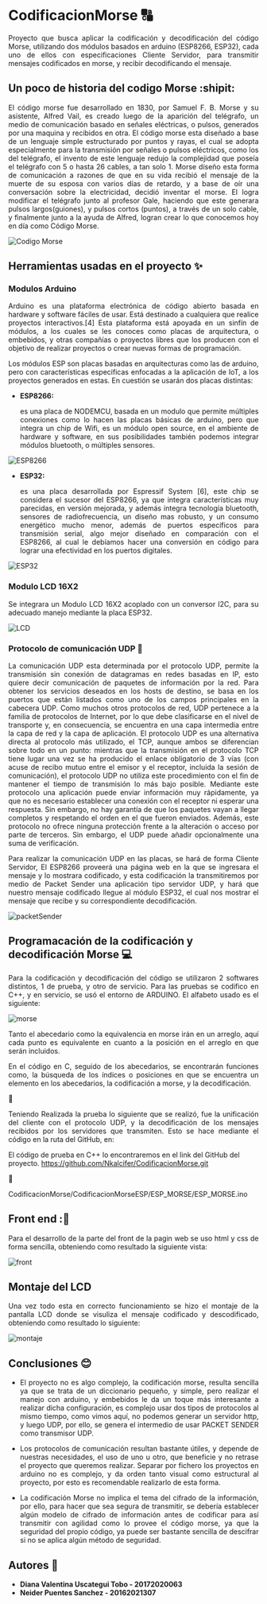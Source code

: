 # CodificacionMorse  :capital_abcd:

<p style='text-align: justify;'> Proyecto que busca aplicar la codificación y decodificación del código Morse, utilizando dos módulos basados en arduino (ESP8266, ESP32), cada uno de ellos con especificaciones Cliente Servidor, para transmitir mensajes codificados en morse, y recibir decodificando el mensaje. </p>



## Un poco de historia del codigo Morse :shipit:

<p style='text-align: justify;'> El código morse fue desarrollado en 1830, por Samuel F. B. Morse y su asistente, Alfred Vail, es creado luego de la aparición del telégrafo, un medio de comunicación basado en señales eléctricas, o pulsos, generados por una maquina y recibidos en otra. El código morse esta diseñado a base de un lenguaje simple estructurado por puntos y rayas, el cual se adopta especialmente para la transmisión por señales o pulsos eléctricos, como los del telégrafo, el invento de este lenguaje redujo la complejidad que poseía el telégrafo con 5 o hasta 26 cables, a tan solo 1. Morse diseño esta forma de comunicación a razones de que en su vida recibió el mensaje de la muerte de su esposa con varios días de retardo, y a base de oír una conversación sobre la electricidad, decidió inventar el morse. El logra modificar el telégrafo junto al profesor Gale, haciendo que este generara pulsos largos(guiones), y pulsos cortos (puntos), a través de un solo cable, y finalmente junto a la ayuda de Alfred, logran crear lo que conocemos hoy en día como Código Morse. </p>


![Codigo Morse](https://github.com/Nkalcifer/CodificacionMorse/blob/main/Imagenes/codigo.png)

## Herramientas usadas en el proyecto :sparkles:

### Modulos Arduino 
<p style='text-align: justify;'> Arduino es una plataforma electrónica de código abierto basada en hardware y software fáciles de usar. Está destinado a cualquiera que realice proyectos interactivos.[4] Esta plataforma está apoyada en un sinfín de módulos, a los cuales se les conoces como placas de arquitectura, o embebidos, y otras compañías o proyectos libres que los producen con el objetivo de realizar proyectos o crear nuevas formas de programación. </p>


<p style='text-align: justify;'> Los módulos ESP son placas basadas en arquitecturas como las de arduino, pero con características especificas enfocadas a la aplicación de IoT, a los proyectos generados en estas. En cuestión se usarán dos placas distintas: </p>

* **ESP8266:** <p style='text-align: justify;'> es una placa de NODEMCU, basada en un modulo que permite múltiples conexiones como lo hacen las placas básicas de arduino, pero que integra un chip de Wifi, es un módulo open source, en el ambiente de hardware y software, en sus posibilidades también podemos integrar módulos bluetooth, o múltiples sensores. </p>

![ESP8266](https://github.com/Nkalcifer/CodificacionMorse/blob/main/Imagenes/esp8266.png)

* **ESP32:**  <p style='text-align: justify;'>es una placa desarrollada por Espressif System [6], este chip se considera el sucesor del ESP8266, ya que integra características muy parecidas, en versión mejorada, y además integra tecnología bluetooth, sensores de radiofrecuencia, un diseño mas robusto, y un consumo energético mucho menor, además de puertos específicos para transmisión serial, algo mejor diseñado en comparación con el ESP8266, al cual le debíamos hacer una conversión en código para lograr una efectividad en los puertos digitales.</p>


![ESP32](https://github.com/Nkalcifer/CodificacionMorse/blob/main/Imagenes/esp32.png)

### Modulo LCD 16X2
<p style='text-align: justify;'>Se integrara un Modulo LCD 16X2 acoplado con un conversor I2C, para su adecuado manejo mediante la placa ESP32.  </p>


![LCD](https://github.com/Nkalcifer/CodificacionMorse/blob/main/Imagenes/lcdi2c.jpg)

### Protocolo de comunicación UDP :arrows_counterclockwise:

<p style='text-align: justify;'> La comunicación UDP esta determinada por el protocolo UDP, permite la transmisión sin conexión de datagramas en redes basadas en IP, esto quiere decir comunicación de paquetes de información por la red. Para obtener los servicios deseados en los hosts de destino, se basa en los puertos que están listados como uno de los campos principales en la cabecera UDP. Como muchos otros protocolos de red, UDP pertenece a la familia de protocolos de Internet, por lo que debe clasificarse en el nivel de transporte y, en consecuencia, se encuentra en una capa intermedia entre la capa de red y la capa de aplicación. El protocolo UDP es una alternativa directa al protocolo más utilizado, el TCP, aunque ambos se diferencian sobre todo en un punto: mientras que la transmisión en el protocolo TCP tiene lugar una vez se ha producido el enlace obligatorio de 3 vías (con acuse de recibo mutuo entre el emisor y el receptor, incluida la sesión de comunicación), el protocolo UDP no utiliza este procedimiento con el fin de mantener el tiempo de transmisión lo más bajo posible. Mediante este protocolo una aplicación puede enviar información muy rápidamente, ya que no es necesario establecer una conexión con el receptor ni esperar una respuesta. Sin embargo, no hay garantía de que los paquetes vayan a llegar completos y respetando el orden en el que fueron enviados. Además, este protocolo no ofrece ninguna protección frente a la alteración o acceso por parte de terceros. Sin embargo, el UDP puede añadir opcionalmente una suma de verificación. </p>


<p style='text-align: justify;'>Para realizar la comunicación UDP en las placas, se hará de forma Cliente Servidor, El ESP8266 proveerá una página web en la que se ingresara el mensaje y lo mostrara codificado, y esta codificación la transmitiremos por medio de Packet Sender una aplicación tipo servidor UDP, y hará que nuestro mensaje codificado llegue al módulo ESP32, el cual nos mostrar el mensaje que recibe y su correspondiente decodificación.  </p>

![packetSender](https://github.com/Nkalcifer/CodificacionMorse/blob/main/Imagenes/packetSender.png)


## Programacación de la codificación y decodificación Morse :computer: 

<p style='text-align: justify;'>Para la codificación y decodificación del código se utilizaron 2 softwares distintos, 1 de prueba, y otro de servicio. Para las pruebas se codifico en C++, y en servicio, se usó el entorno de ARDUINO.
El alfabeto usado es el siguiente: </p>


![morse](https://github.com/Nkalcifer/CodificacionMorse/blob/main/Imagenes/abcM.png)

<p style='text-align: justify;'> Tanto el abecedario como la equivalencia en morse irán en un arreglo, aquí cada punto es equivalente en cuanto a la posición en el arreglo en que serán incluidos. </p>


<p style='text-align: justify;'>En el código en C, seguido de los abecedarios, se encontrarán funciones como, la búsqueda de los índices o posiciones en que se encuentra un elemento en los abecedarios, la codificación a morse, y la decodificación.  </p>


:round_pushpin: <p style='text-align: justify;'>Teniendo Realizada la prueba lo siguiente que se realizó, fue la unificación del cliente con el protocolo UDP, y la decodificación de los mensajes recibidos por los servidores que transmiten. Esto se hace mediante el código en la ruta del GitHub, en: </p> El código de prueba en C++ lo encontraremos en el link del GitHub del proyecto. https://github.com/Nkalcifer/CodificacionMorse.git

:round_pushpin: <p style='text-align: justify;'> CodificacionMorse/CodificacionMorseESP/ESP_MORSE/ESP_MORSE.ino </p> 


## Front end ::eyes:
<p style='text-align: justify;'>Para el desarrollo de la parte del front de la pagin web se uso html y css de forma sencilla, obteniendo como resultado la siguiente vista: </p>


![front](https://github.com/Nkalcifer/CodificacionMorse/blob/main/Imagenes/vista.png)

## Montaje del LCD
<p style='text-align: justify;'>Una vez todo esta en correcto funcionamiento se hizo el montaje de la pantalla LCD donde se visuliza el mensaje codificado y descodificado, obteniendo como resultado lo siguiente:  </p>


![montaje](https://github.com/Nkalcifer/CodificacionMorse/blob/main/Imagenes/Montaje.jpg)


## Conclusiones :blush:

* <p style='text-align: justify;'> El proyecto no es algo complejo, la codificación morse, resulta sencilla ya que se trata de un diccionario pequeño, y simple, pero realizar el manejo con arduino, y embebidos le da un toque más interesante a realizar dicha configuración, es complejo usar dos tipos de protocolos al mismo tiempo, como vimos aquí, no podemos generar un servidor http, y luego UDP, por ello, se genera el intermedio de usar PACKET SENDER como transmisor UDP. </p> 
* <p style='text-align: justify;'>  Los protocolos de comunicación resultan bastante útiles, y depende de nuestras necesidades, el uso de uno u otro, que beneficie y no retrase el proyecto que queremos realizar. Separar por fichero los proyectos en arduino no es complejo, y da orden tanto visual como estructural al proyecto, por esto es recomendable realizarlo de esta forma. </p>
* <p style='text-align: justify;'> La codificación Morse no implica el tema del cifrado de la información, por ello, para hacer que sea segura de transmitir, se debería establecer algún modelo de cifrado de información antes de codificar para así transmitir con agilidad como lo provee el código morse, ya que la seguridad del propio código, ya puede ser bastante sencilla de descifrar si no se aplica algún método de seguridad.
 </p>

## Autores :couple:

* **Diana Valentina Uscategui Tobo - 20172020063**
* **Neider Puentes Sanchez - 20162021307**
